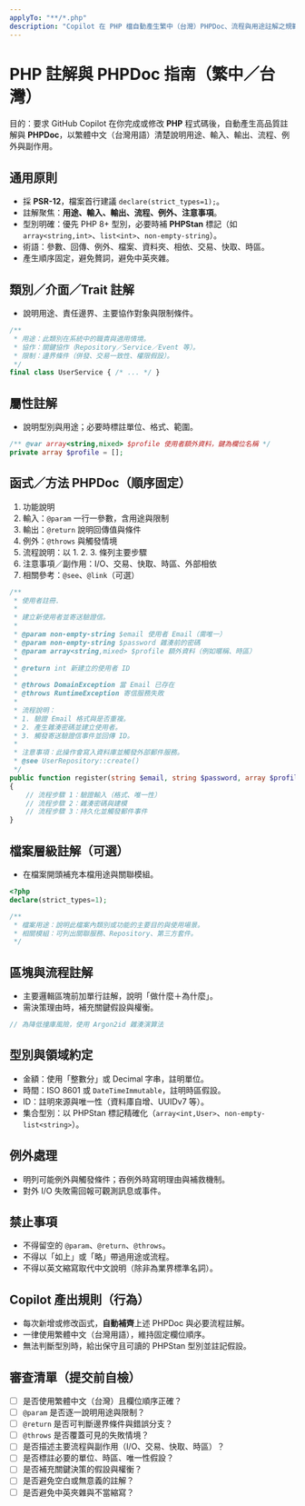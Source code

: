 ```yaml
---
applyTo: "**/*.php"
description: "Copilot 在 PHP 檔自動產生繁中（台灣）PHPDoc、流程與用途註解之規範"
---
```


# PHP 註解與 PHPDoc 指南（繁中／台灣）

目的：要求 GitHub Copilot 在你完成或修改 **PHP** 程式碼後，自動產生高品質註解與 **PHPDoc**，以繁體中文（台灣用語）清楚說明用途、輸入、輸出、流程、例外與副作用。

## 通用原則

- 採 **PSR-12**，檔案首行建議 `declare(strict_types=1);`。
- 註解聚焦：**用途、輸入、輸出、流程、例外、注意事項**。
- 型別明確：優先 PHP 8+ 型別，必要時補 **PHPStan** 標記（如 `array<string,int>`、`list<int>`、`non-empty-string`）。
- 術語：參數、回傳、例外、檔案、資料夾、相依、交易、快取、時區。
- 產生順序固定，避免贅詞，避免中英夾雜。

## 類別／介面／Trait 註解

- 說明用途、責任邊界、主要協作對象與限制條件。

```php
/**
 * 用途：此類別在系統中的職責與適用情境。
 * 協作：關鍵協作（Repository／Service／Event 等）。
 * 限制：邊界條件（併發、交易一致性、權限假設）。
 */
final class UserService { /* ... */ }
```

## 屬性註解

- 說明型別與用途；必要時標註單位、格式、範圍。

```php
/** @var array<string,mixed> $profile 使用者額外資料，鍵為欄位名稱 */
private array $profile = [];
```

## 函式／方法 PHPDoc（順序固定）

1. 功能說明
2. 輸入：`@param` 一行一參數，含用途與限制
3. 輸出：`@return` 說明回傳值與條件
4. 例外：`@throws` 與觸發情境
5. 流程說明：以 1. 2. 3. 條列主要步驟
6. 注意事項／副作用：I/O、交易、快取、時區、外部相依
7. 相關參考：`@see`、`@link`（可選）

```php
/**
 * 使用者註冊.
 *
 * 建立新使用者並寄送驗證信。
 *
 * @param non-empty-string $email 使用者 Email（需唯一）
 * @param non-empty-string $password 雜湊前的密碼
 * @param array<string,mixed> $profile 額外資料（例如暱稱、時區）
 *
 * @return int 新建立的使用者 ID
 *
 * @throws DomainException 當 Email 已存在
 * @throws RuntimeException 寄信服務失敗
 *
 * 流程說明：
 * 1. 驗證 Email 格式與是否重複。
 * 2. 產生雜湊密碼並建立使用者。
 * 3. 觸發寄送驗證信事件並回傳 ID。
 *
 * 注意事項：此操作會寫入資料庫並觸發外部郵件服務。
 * @see UserRepository::create()
 */
public function register(string $email, string $password, array $profile = []): int
{
    // 流程步驟 1：驗證輸入（格式、唯一性）
    // 流程步驟 2：雜湊密碼與建模
    // 流程步驟 3：持久化並觸發郵件事件
}
```

## 檔案層級註解（可選）

- 在檔案開頭補充本檔用途與關聯模組。

```php
<?php
declare(strict_types=1);

/**
 * 檔案用途：說明此檔案內類別或功能的主要目的與使用場景。
 * 相關模組：可列出關聯服務、Repository、第三方套件。
 */
```

## 區塊與流程註解

- 主要邏輯區塊前加單行註解，說明「做什麼＋為什麼」。
- 需決策理由時，補充關鍵假設與權衡。

```php
// 為降低撞庫風險，使用 Argon2id 雜湊演算法
```

## 型別與領域約定

- 金額：使用「整數分」或 Decimal 字串，註明單位。
- 時間：ISO 8601 或 `DateTimeImmutable`，註明時區假設。
- ID：註明來源與唯一性（資料庫自增、UUIDv7 等）。
- 集合型別：以 PHPStan 標記精確化（`array<int,User>`、`non-empty-list<string>`）。

## 例外處理

- 明列可能例外與觸發條件；吞例外時寫明理由與補救機制。
- 對外 I/O 失敗需回報可觀測訊息或事件。

## 禁止事項

- 不得留空的 `@param`、`@return`、`@throws`。
- 不得以「如上」或「略」帶過用途或流程。
- 不得以英文縮寫取代中文說明（除非為業界標準名詞）。

## Copilot 產出規則（行為）

- 每次新增或修改函式，**自動補齊**上述 PHPDoc 與必要流程註解。
- 一律使用繁體中文（台灣用語），維持固定欄位順序。
- 無法判斷型別時，給出保守且可讀的 PHPStan 型別並註記假設。

## 審查清單（提交前自檢）

- [ ] 是否使用繁體中文（台灣）且欄位順序正確？
- [ ] `@param` 是否逐一說明用途與限制？
- [ ] `@return` 是否可判斷邊界條件與錯誤分支？
- [ ] `@throws` 是否覆蓋可見的失敗情境？
- [ ] 是否描述主要流程與副作用（I/O、交易、快取、時區）？
- [ ] 是否標註必要的單位、時區、唯一性假設？
- [ ] 是否補充關鍵決策的假設與權衡？
- [ ] 是否避免空白或無意義的註解？
- [ ] 是否避免中英夾雜與不當縮寫？
